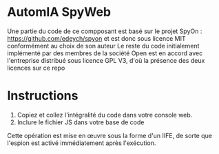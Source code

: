 # AutomIA SpyWeb
Une partie du code de ce compposant est basé sur le projet SpyOn : https://github.com/edeych/spyon et est donc sous licence MIT conformément au choix de son auteur
Le reste du code initialement implémenté par des membres de la société Open est en accord avec l'entreprise distribué sous licence GPL V3, d'où la présence des deux licences sur ce repo

# Instructions
1. Copiez et collez l'intégralité du code dans votre console web.
2. Inclure le fichier JS dans votre base de code

Cette opération est mise en œuvre sous la forme d'un IIFE, de sorte que l'espion est activé immédiatement après l'exécution.
